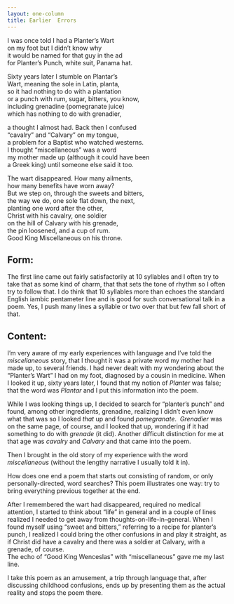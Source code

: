 ```yaml
---
layout: one-column
title: Earlier  Errors
---
```


<p>I was once told I had  a Planter&rsquo;s Wart <br />
on my foot but I  didn&rsquo;t know why <br />
it would be named for  that guy in the ad <br />
for Planter&rsquo;s Punch,  white suit, Panama hat. </p>
<p>Sixty years later I  stumble on&nbsp;Plantar&rsquo;s <br />
Wart, meaning the sole  in Latin,&nbsp;planta, <br />
so it had nothing to  do with a plantation <br />
or a punch with rum,  sugar, bitters, you know, <br />
including grenadine  (pomegranate juice) <br />
which has nothing to  do with&nbsp;grenadier,&nbsp; </p>
<p>a thought I almost  had. Back then I confused <br />
&ldquo;cavalry&rdquo; and  &ldquo;Calvary&rdquo; on my tongue, <br />
a problem for a  Baptist who watched westerns. <br />
I thought  &ldquo;miscellaneous&rdquo; was a word <br />
my mother made up  (although it could have been <br />
a Greek king) until  someone else said it too. </p>
<p>The wart disappeared.  How many ailments, <br />
how many benefits have  worn away? <br />
But we step on,  through the sweets and bitters, <br />
the way we do, one  sole flat down, the next, <br />
planting one word  after the other, <br />
Christ with his  cavalry, one soldier <br />
on the hill of Calvary  with his grenade, <br />
the pin loosened, and  a cup of rum. <br />
Good King  Miscellaneous on his throne.        </p>
<h2><a name="commentary" id="commentary"></a>Form:</h2>
<p> The  first line came out fairly satisfactorily at 10 syllables and I often try to  take that as some kind of charm, that that sets the tone of rhythm so I often  try to follow that. I do think that 10 syllables more than echoes the standard  English iambic pentameter line and is good for such conversational talk in a  poem. Yes, I push many lines a syllable or two over that but few fall short of  that.</p>
<h2>Content: </h2>
<p> I&rsquo;m very aware  of my early experiences with language and I&rsquo;ve told the <em>miscellaneous </em>story, that I thought it was a private word my mother  had made up, to several friends. I had never dealt with my wondering about the  &ldquo;Planter&rsquo;s Wart&rdquo; I had on my foot, diagnosed by a cousin in medicine. When I  looked it up, sixty years later, I found that my notion of <em>Planter</em> was false; that the word was <em>Plantar</em> and I put this information into the poem.</p>
<p>While I was  looking things up, I decided to search for &ldquo;planter&rsquo;s punch&rdquo; and found, among  other ingredients, grenadine, realizing I didn&rsquo;t even know what that was so I  looked <em>that</em> up and found <em>pomegranate</em>.&nbsp; <em>Grenadier</em> was on the same page, of course, and I looked that up, wondering if it had  something to do with <em>grenade</em> (it  did). Another difficult distinction for me at that age was <em>cavalry</em> and <em>Calvary</em> and  that came into the poem.</p>
<p>Then I brought  in the old story of my experience with the word <em>miscellaneous</em> (without the lengthy narrative I usually told it in). </p>
<p>How does one  end a poem that starts out consisting of random, or only personally-directed,  word searches? This poem illustrates one way: try to bring everything previous  together at the end. </p>
<p>After I  remembered the wart had disappeared, required no medical attention, I started  to think about &ldquo;life&rdquo; in general and in a couple of lines realized I needed to  get away from thoughts-on-life-in-general. When I found myself using &ldquo;sweet and  bitters,&rdquo; referring to a recipe for planter&rsquo;s punch, I realized I could bring  the other confusions in and play it straight, as if Christ did have a cavalry  and there was a soldier at Calvary, with a grenade, of course.<br />
The echo of  &ldquo;Good King Wenceslas&rdquo; with &ldquo;miscellaneous&rdquo; gave me my last line. </p>
<p>I take this  poem as an amusement, a trip through language that, after discussing childhood  confusions, ends up by presenting them as the actual reality and stops the poem  there.&nbsp; </p>
